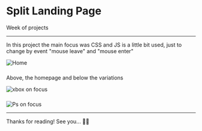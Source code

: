 # Split Landing Page
Week of projects

---

In this project the main focus was CSS and JS is a little bit used, just to change by event "mouse leave" and "mouse enter"

<div>
    <img alt='Home' src='https://i.imgur.com/RcvMgLN.png'>
</div>

###

Above, the homepage and below the variations

<div>
    <img alt='xbox on focus' src='https://i.imgur.com/qEbtDYF.png'>
</div>

###

<div>
    <img alt='Ps on focus' src='https://i.imgur.com/4UmSfe6.png'>
</div>

---

Thanks for reading! See you... 🥷🥷